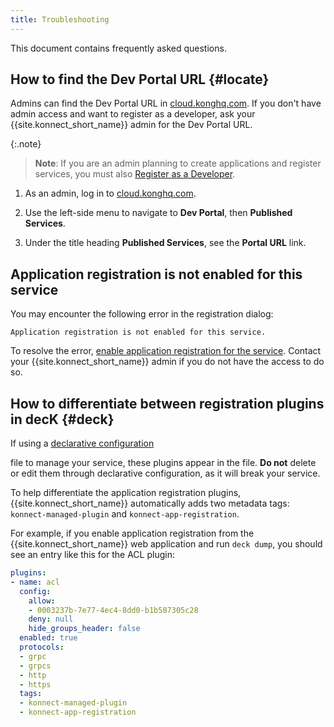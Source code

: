 ```yaml
---
title: Troubleshooting
---
```


This document contains frequently asked questions. 


## How to find the Dev Portal URL {#locate}

Admins can find the Dev Portal URL in [cloud.konghq.com](https://cloud.konghq.com/). If you don't have admin access and want to register as a developer, ask your {{site.konnect_short_name}} admin for the Dev Portal URL.

{:.note}
> **Note**: If you are an admin planning to create applications and register services, you must also [Register as a Developer](#register-as-a-developer).

1. As an admin, log in to [cloud.konghq.com](https://cloud.konghq.com/). 

2. Use the left-side menu to navigate to **Dev Portal**, then **Published Services**.

3. Under the title heading **Published Services**, see the **Portal URL** link.


## Application registration is not enabled for this service

You may encounter the following error in the registration dialog:

```
Application registration is not enabled for this service. 
```

To resolve the error, [enable application registration for the service](/konnect/dev-portal/applications/enable-app-reg/). Contact your {{site.konnect_short_name}} admin if you do not have the access to do so.


## How to differentiate between registration plugins in decK {#deck}


If using a [declarative configuration](/konnect/gateway-manager/declarative-config/)

file to manage your service, these plugins appear in the file. **Do not**
delete or edit them through declarative configuration, as it will break your service.

To help differentiate the application registration plugins,
{{site.konnect_short_name}} automatically adds two metadata tags:
`konnect-managed-plugin` and `konnect-app-registration`.

For example, if you enable application registration from the
{{site.konnect_short_name}} web application and run `deck dump`, you should see
an entry like this for the ACL plugin:

```yaml
plugins:
- name: acl
  config:
    allow:
    - 0003237b-7e77-4ec4-8dd0-b1b587305c28
    deny: null
    hide_groups_header: false
  enabled: true
  protocols:
  - grpc
  - grpcs
  - http
  - https
  tags:
  - konnect-managed-plugin
  - konnect-app-registration
  ```
